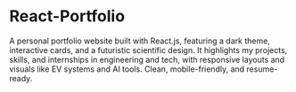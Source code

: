 # React-Portfolio
A personal portfolio website built with React.js, featuring a dark theme, interactive cards, and a futuristic scientific design. It highlights my projects, skills, and internships in engineering and tech, with responsive layouts and visuals like EV systems and AI tools. Clean, mobile-friendly, and resume-ready.
